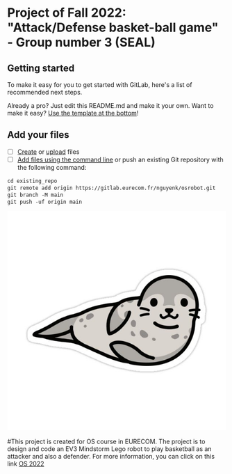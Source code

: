 # Project of Fall 2022: "Attack/Defense basket-ball game" - Group number 3 (SEAL)

## Getting started

To make it easy for you to get started with GitLab, here's a list of recommended next steps.

Already a pro? Just edit this README.md and make it your own. Want to make it easy? [Use the template at the bottom](#editing-this-readme)!

## Add your files

- [ ] [Create](https://docs.gitlab.com/ee/user/project/repository/web_editor.html#create-a-file) or [upload](https://docs.gitlab.com/ee/user/project/repository/web_editor.html#upload-a-file) files
- [ ] [Add files using the command line](https://docs.gitlab.com/ee/gitlab-basics/add-file.html#add-a-file-using-the-command-line) or push an existing Git repository with the following command:

```
cd existing_repo
git remote add origin https://gitlab.eurecom.fr/nguyenk/osrobot.git
git branch -M main
git push -uf origin main
```
![SEAL LOGO](images/seal.jpeg "SEAL")


#This project is created for OS course in EURECOM. The project is to design and code an EV3 Mindstorm Lego robot to play basketball as an attacker and also a defender. For more information, you can click on this link [OS 2022](https://perso.telecom-paristech.fr/apvrille/OS/projects_fall2022.html)
